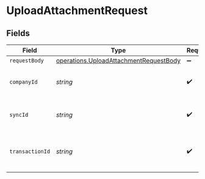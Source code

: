 # UploadAttachmentRequest


## Fields

| Field                                                                                                   | Type                                                                                                    | Required                                                                                                | Description                                                                                             | Example                                                                                                 |
| ------------------------------------------------------------------------------------------------------- | ------------------------------------------------------------------------------------------------------- | ------------------------------------------------------------------------------------------------------- | ------------------------------------------------------------------------------------------------------- | ------------------------------------------------------------------------------------------------------- |
| `requestBody`                                                                                           | [operations.UploadAttachmentRequestBody](../../../sdk/models/operations/uploadattachmentrequestbody.md) | :heavy_minus_sign:                                                                                      | N/A                                                                                                     |                                                                                                         |
| `companyId`                                                                                             | *string*                                                                                                | :heavy_check_mark:                                                                                      | Unique identifier for a company.                                                                        | 8a210b68-6988-11ed-a1eb-0242ac120002                                                                    |
| `syncId`                                                                                                | *string*                                                                                                | :heavy_check_mark:                                                                                      | Unique identifier for a sync.                                                                           | 6fb40d5e-b13e-11ed-afa1-0242ac120002                                                                    |
| `transactionId`                                                                                         | *string*                                                                                                | :heavy_check_mark:                                                                                      | The unique identifier for your SMB's transaction.                                                       | 336694d8-2dca-4cb5-a28d-3ccb83e55eee                                                                    |